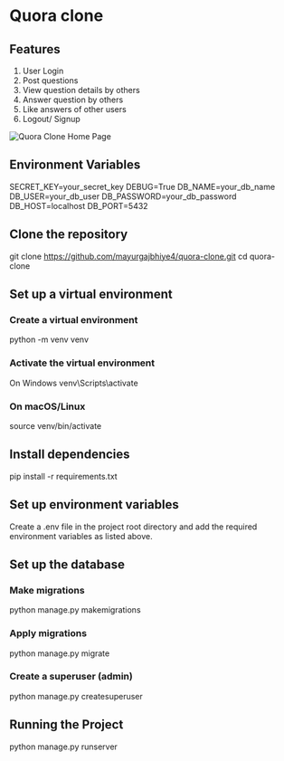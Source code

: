 # Quora clone

## Features

1. User Login
2. Post questions
3. View question details by others
4. Answer question by others
5. Like answers of other users
6. Logout/ Signup

![Quora Clone Home Page](/assets/quora_clone.png")

## Environment Variables

SECRET_KEY=your_secret_key
DEBUG=True
DB_NAME=your_db_name
DB_USER=your_db_user
DB_PASSWORD=your_db_password
DB_HOST=localhost
DB_PORT=5432

## Clone the repository

git clone https://github.com/mayurgajbhiye4/quora-clone.git
cd quora-clone

## Set up a virtual environment

### Create a virtual environment
python -m venv venv

### Activate the virtual environment
On Windows
venv\Scripts\activate
### On macOS/Linux
source venv/bin/activate

## Install dependencies

pip install -r requirements.txt

## Set up environment variables

Create a .env file in the project root directory and add the required environment variables as listed above.

## Set up the database

### Make migrations
python manage.py makemigrations

### Apply migrations
python manage.py migrate

### Create a superuser (admin)
python manage.py createsuperuser

## Running the Project

python manage.py runserver






